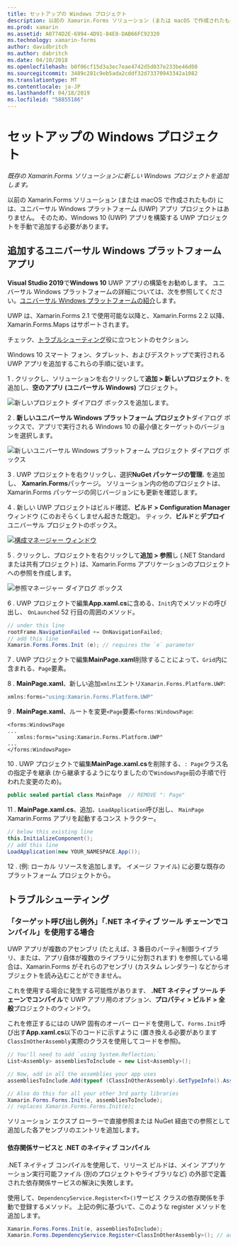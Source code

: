 ```yaml
---
title: セットアップの Windows プロジェクト
description: 以前の Xamarin.Forms ソリューション (または macOS で作成されたもの) がないユニバーサル Windows プラットフォーム プロジェクトの場合、この記事が新しい UWP プロジェクトを既存の Xamarin.Forms ソリューションに追加する方法を説明しますので。
ms.prod: xamarin
ms.assetid: A0774D2E-6994-4D91-84E8-DAB66FC92320
ms.technology: xamarin-forms
author: davidbritch
ms.author: dabritch
ms.date: 04/10/2018
ms.openlocfilehash: b0f06cf15d3a3ec7eae4742d5d037e233be46d08
ms.sourcegitcommit: 3489c281c9eb5ada2cddf32d73370943342a1082
ms.translationtype: MT
ms.contentlocale: ja-JP
ms.lasthandoff: 04/18/2019
ms.locfileid: "58855186"
---
```

# <a name="setup-windows-projects"></a>セットアップの Windows プロジェクト

_既存の Xamarin.Forms ソリューションに新しい Windows プロジェクトを追加します。_

以前の Xamarin.Forms ソリューション (または macOS で作成されたもの) には、ユニバーサル Windows プラットフォーム (UWP) アプリ プロジェクトはありません。 そのため、Windows 10 (UWP) アプリを構築する UWP プロジェクトを手動で追加する必要があります。

## <a name="add-a-universal-windows-platform-app"></a>追加するユニバーサル Windows プラットフォーム アプリ

**Visual Studio 2019**で**Windows 10** UWP アプリの構築をお勧めします。 ユニバーサル Windows プラットフォームの詳細については、次を参照してください。[ユニバーサル Windows プラットフォームの紹介](/windows/uwp/get-started/universal-application-platform-guide/)します。

UWP は、Xamarin.Forms 2.1 で使用可能な以降と、Xamarin.Forms 2.2 以降、Xamarin.Forms.Maps はサポートされます。

チェック、<a href="#troubleshooting">トラブルシューティング</a>役に立つヒントのセクション。

Windows 10 スマート フォン、タブレット、およびデスクトップで実行される UWP アプリを追加するこれらの手順に従います。

 1 . クリックし、ソリューションを右クリックして**追加 > 新しいプロジェクト.** を追加し、**空のアプリ (ユニバーサル Windows)** プロジェクト。

  ![](universal-images/add-wu.png "新しいプロジェクト ダイアログ ボックスを追加します。")

 2 . **新しいユニバーサル Windows プラットフォーム プロジェクト**ダイアログ ボックスで、アプリで実行される Windows 10 の最小値とターゲットのバージョンを選択します。

  ![](universal-images/target-version.png "新しいユニバーサル Windows プラットフォーム プロジェクト ダイアログ ボックス")

 3 . UWP プロジェクトを右クリックし、選択**NuGet パッケージの管理.** を追加し、 **Xamarin.Forms**パッケージ。 ソリューション内の他のプロジェクトは、Xamarin.Forms パッケージの同じバージョンにも更新を確認します。

 4 . 新しい UWP プロジェクトはビルド確認、**ビルド > Configuration Manager**ウィンドウ (このおそらくしません起きた既定)。 ティック、**ビルド**と**デプロイ**ユニバーサル プロジェクトのボックス。

  [![](universal-images/configuration-sml.png "構成マネージャー ウィンドウ")](universal-images/configuration.png#lightbox "Configuration Manager ウィンドウ")

 5 . クリックし、プロジェクトを右クリックして**追加 > 参照**し (.NET Standard または共有プロジェクト) は、Xamarin.Forms アプリケーションのプロジェクトへの参照を作成します。

  ![](universal-images/addref-sml.png "参照マネージャー ダイアログ ボックス")

 6 . UWP プロジェクトで編集**App.xaml.cs**に含める、`Init`内でメソッドの呼び出し、 `OnLaunched` 52 行目の周囲のメソッド。

```csharp
// under this line
rootFrame.NavigationFailed += OnNavigationFailed;
// add this line
Xamarin.Forms.Forms.Init (e); // requires the `e` parameter
```

 7 . UWP プロジェクトで編集**MainPage.xaml**削除することによって、`Grid`内に含まれる、`Page`要素。

 8 . **MainPage.xaml**、新しい追加`xmlns`エントリ`Xamarin.Forms.Platform.UWP`:

```csharp
xmlns:forms="using:Xamarin.Forms.Platform.UWP"
```

 9 . **MainPage.xaml**、ルートを変更`<Page`要素`<forms:WindowsPage`:

```xaml
<forms:WindowsPage
...
   xmlns:forms="using:Xamarin.Forms.Platform.UWP"
...
</forms:WindowsPage>
```

 10 . UWP プロジェクトで編集**MainPage.xaml.cs**を削除する、`: Page`クラス名の指定子を継承 (から継承するようになりましたので`WindowsPage`前の手順で行われた変更のため)。

```csharp
public sealed partial class MainPage  // REMOVE ": Page"
```

 11 . **MainPage.xaml.cs**、追加、`LoadApplication`呼び出し、 `MainPage` Xamarin.Forms アプリを起動するコンス トラクター。

```csharp
// below this existing line
this.InitializeComponent();
// add this line
LoadApplication(new YOUR_NAMESPACE.App());
```

<!--
11 . Double-click **Package.appxmanifest** to set these capabilities
  that are often required:

  Capabilities set:

  * Internet (Client)
  * Location
-->

12 . (例: ローカル リソースを追加します。 イメージ ファイル) に必要な既存のプラットフォーム プロジェクトから。

## <a name="troubleshooting"></a>トラブルシューティング

<a name="target-invocation-exception" />

### <a name="target-invocation-exception-when-using-compile-with-net-native-tool-chain"></a>「ターゲット呼び出し例外」「.NET ネイティブ ツール チェーンでコンパイル」を使用する場合

UWP アプリが複数のアセンブリ (たとえば、3 番目のパーティ制御ライブラリ、または、アプリ自体が複数のライブラリに分割されます) を参照している場合は、Xamarin.Forms がそれらのアセンブリ (カスタム レンダラー) などからオブジェクトを読み込むことができません。

これを使用する場合に発生する可能性があります、 **.NET ネイティブ ツール チェーンでコンパイル**で UWP アプリ用のオプション、**プロパティ > ビルド > 全般**プロジェクトのウィンドウ。

これを修正するにはの UWP 固有のオーバー ロードを使用して、`Forms.Init`呼び出す**App.xaml.cs**以下のコードに示すように (置き換える必要があります`ClassInOtherAssembly`実際のクラスを使用してコードを参照)。

```csharp
// You'll need to add `using System.Reflection;`
List<Assembly> assembliesToInclude = new List<Assembly>();

// Now, add in all the assemblies your app uses
assembliesToInclude.Add(typeof (ClassInOtherAssembly).GetTypeInfo().Assembly);

// Also do this for all your other 3rd party libraries
Xamarin.Forms.Forms.Init(e, assembliesToInclude);
// replaces Xamarin.Forms.Forms.Init(e);
```

ソリューション エクスプ ローラーで直接参照または NuGet 経由での参照として追加した各アセンブリのエントリを追加します。

#### <a name="dependency-services-and-net-native-compilation"></a>依存関係サービスと .NET のネイティブ コンパイル

.NET ネイティブ コンパイルを使用して、リリース ビルドは、メイン アプリケーション実行可能ファイル (別のプロジェクトやライブラリなど) の外部で定義された依存関係サービスの解決に失敗します。

使用して、`DependencyService.Register<T>()`サービス クラスの依存関係を手動で登録するメソッド。 上記の例に基づいて、このような register メソッドを追加します。

```csharp
Xamarin.Forms.Forms.Init(e, assembliesToInclude);
Xamarin.Forms.DependencyService.Register<ClassInOtherAssembly>(); // add this
```
